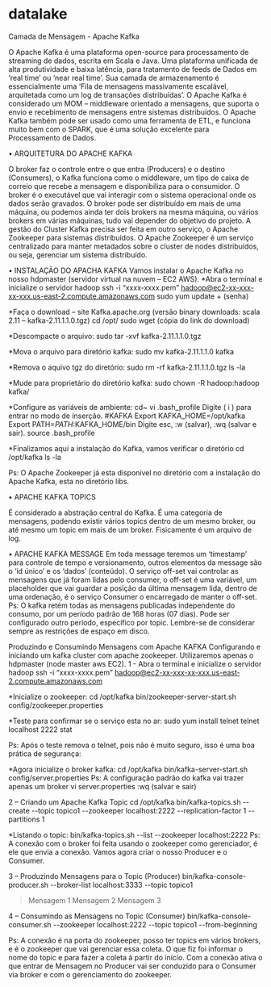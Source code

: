 # datalake
Camada de Mensagem - Apache Kafka


O Apache Kafka é uma plataforma open-source para processamento de streaming de dados, escrita em Scala e Java. Uma plataforma unificada de alta produtividade e baixa latência, para tratamento de feeds de Dados em ‘real time’ ou ‘near real time’.
Sua camada de armazenamento é essencialmente uma ‘Fila de mensagens massivamente escalável, arquitetada como um log de transações distribuídas’. 
O Apache Kafka é considerado um MOM – middleware orientado a mensagens, que suporta o envio e recebimento de mensagens entre sistemas distribuídos.
O Apache Kafka também pode ser usado como uma ferramenta de ETL, e funciona muito bem com o SPARK, que é uma solução excelente para Processamento de Dados.


•	ARQUITETURA DO APACHE KAFKA

O broker faz o controle entre o que entra (Producers) e o destino (Consumers), o Kafka funciona como o middleware, um tipo de caixa de correio que recebe a mensagem e disponibiliza para o consumidor.
O broker é o executável que vai interagir com o sistema operacional onde os dados serão gravados. 
O broker pode ser distribuído em mais de uma máquina, ou podemos ainda ter dois brokers na mesma máquina, ou vários brokers em várias máquinas, tudo vai depender do objetivo do projeto.
A gestão do Cluster Kafka precisa ser feita em outro serviço, o Apache Zookeeper para sistemas distribuídos. O Apache Zookeeper é um serviço centralizado para manter metadados sobre o cluster de nodes distribuídos, ou seja, gerenciar um sistema distribuído.





•	INSTALAÇÃO DO APACHA KAFKA
Vamos instalar o Apache Kafka no nosso hdpmaster (servidor virtual na nuvem – EC2 AWS).
*Abra o terminal e inicialize o servidor hadoop
ssh  -i “xxxx-xxxx.pem” hadoop@ec2-xx-xxx-xx-xxx.us-east-2.compute.amazonaws.com
sudo yum update + (senha)

*Faça o download – site Kafka.apache.org (versão binary downloads: scala 2.11 – kafka-2.11.1.1.0.tgz)
cd /opt/
sudo wget (cópia do link do download)

*Descompacte o arquivo: 
sudo tar -xvf kafka-2.11.1.1.0.tgz

*Mova o arquivo para diretório kafka: 
sudo mv kafka-2.11.1.1.0 kafka

*Remova o aquivo tgz do diretório: 
sudo rm -rf  kafka-2.11.1.1.0.tgz
ls -la

*Mude para proprietário do diretório kafka: 
sudo chown -R hadoop:hadoop kafka/

*Configure as variáveis de ambiente:
cd~
vi .bash_profile
Digite ( i ) para entrar no modo de inserção.
#KAFKA
Export KAFKA_HOME=/opt/kafka
Export PATH=$PATH:$KAFKA_HOME/bin
Digite esc, :w (salvar), :wq (salvar e sair).
source .bash_profile

*Finalizamos aqui a instalação do Kafka, vamos verificar o diretório
cd /opt/kafka
ls -la

Ps: O Apache Zookeeper já esta disponível no diretório com a instalação do Apache Kafka, esta no diretório libs.





•	APACHE KAFKA TOPICS

É considerado a abstração central do Kafka. É uma categoria de mensagens, podendo existir vários topics dentro de um mesmo broker, ou até mesmo um topic em mais de um broker. Fisicamente é um arquivo de log.

•	APACHE KAFKA MESSAGE
Em toda message teremos um ‘timestamp’ para controle de tempo e versionamento, outros elementos da message são o ‘id único’ e os ‘dados’ (conteúdo).
O serviço off-set vai controlar as mensagens que já foram lidas pelo consumer, o off-set é uma variável, um placeholder que vai guardar a posição da última mensagem lida, dentro de uma ordenação, é o serviço Consumer o encarregado de manter o off-set.
Ps: O kafka retém todas as mensagens publicadas independente do consumo, por um período padrão de 168 horas (07 dias). Pode ser configurado outro período, específico por topic. Lembre-se de considerar sempre as restrições de espaço em disco.

Produzindo e Consumindo Mensagens com Apache KAFKA
Configurando e iniciando um kafka cluster com apache zookeeper. Utilizaremos apenas o hdpmaster (node master aws EC2).
1 - Abra o terminal e inicialize o servidor hadoop
ssh  -i “xxxx-xxxx.pem” hadoop@ec2-xx-xxx-xx-xxx.us-east-2.compute.amazonaws.com

*Inicialize o zookeeper:
cd /opt/kafka
bin/zookeeper-server-start.sh   config/zookeeper.properties

*Teste para confirmar se o serviço esta no ar: 
sudo yum install telnet
telnet localhost 2222
stat

Ps: Após o teste remova o telnet, pois não é muito seguro, isso é uma boa prática de segurança: 

*Agora inicialize o broker kafka: 
cd /opt/kafka
bin/kafka-server-start.sh   config/server.properties
Ps: A configuração padrão do kafka vai trazer apenas um broker
vi server.properties
:wq (salvar e sair)

2 – Criando um Apache Kafka Topic
cd /opt/kafka
bin/kafka-topics.sh  --create  --topic  topico1  --zookeeper  localhost:2222  --replication-factor 1  --partitions 1

*Listando o topic: 
bin/kafka-topics.sh  --list  --zookeeper  localhost:2222
Ps: A conexão com o broker foi feita usando o zookeeper como gerenciador, é ele que envia a conexão. Vamos agora criar o nosso Producer e o Consumer.

3 – Produzindo Mensagens para o Topic (Producer)
bin/kafka-console-producer.sh  --broker-list  localhost:3333  --topic  topico1
>Mensagem 1
>Mensagem 2
>Mensagem 3

4 – Consumindo as Mensagens no Topic (Consumer)
bin/kafka-console-consumer.sh  --zookeeper  localhost:2222  --topic  topico1  --from-beginning


Ps: A conexão é na porta do zookeeper, posso ter topics em vários brokers, e é o zookeeper que vai gerenciar essa coleta. O que fiz foi informar o nome do topic e para fazer a coleta à partir do início.
Com a conexão ativa o que entrar de Mensagem no Producer vai ser conduzido para o Consumer via broker e com o gerenciamento do zookeeper.



